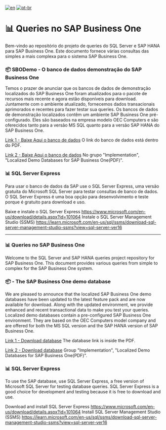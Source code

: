 [![en](https://img.shields.io/badge/lang-en-red.svg)](https://github.com/jonatasemidio/multilanguage-readme-pattern/blob/master/README.md)
[![pt-br](https://img.shields.io/badge/lang-pt--br-green.svg)](https://github.com/jonatasemidio/multilanguage-readme-pattern/blob/master/README.pt-br.md)

# 📊 Queries no SAP Business One

Bem-vindo ao repositório do projeto de queries do SQL Server e SAP HANA para SAP Business One. 
Este documento fornece várias consultas das simples a mais complexa para o sistema SAP Business One.

### 📦 SBODemo - O banco de dados demonstração do SAP Business One
Temos o prazer de anunciar que os bancos de dados de demonstração localizados do SAP Business One foram atualizados para o pacote de recursos mais recente e agora estão disponíveis para download.
Juntamente com o ambiente atualizado, fornecemos dados transacionais aprimorados e recentes para fazer testar sua queries.
Os bancos de dados de demonstração localizados contêm um ambiente SAP Business One pré-configurado. Eles são baseados na empresa modelo OEC Computers e são oferecidos tanto para a versão MS SQL quanto para a versão SAP HANA do SAP Business One.

[Link 1 - Baixe Aqui o banco de dados](https://community.sap.com/t5/enterprise-resource-planning-blogs-by-sap/localized-demo-databases-now-available-for-sap-business-one-10-0-fp-2011/ba-p/13488424)
O link do banco de dados está dentro do PDF.

[Link 2 - Baixe Aqui o banco de dados](https://help.sap.com/docs/SAP_BUSINESS_ONE?locale=en-US) 
No grupo "Implementation", "Localized Demo Databases for SAP Business One(PDF)".

### 📊 SQL Server Express
Para usar o banco de dados da SAP use o SQL Server Express, uma versão gratuita do Microsoft SQL Server para testar consultas de banco de dados. O SQL Server Express é uma boa opção para desenvolvimento e teste porque é gratuito para download e uso.

Baixe e instale o SQL Server Express https://www.microsoft.com/en-us/download/details.aspx?id=101064
Instale o SQL Server Management Studio (SSMS) https://learn.microsoft.com/en-us/sql/ssms/download-sql-server-management-studio-ssms?view=sql-server-ver16

---

### 📊 Queries no SAP Business One
Welcome to the SQL Server and SAP HANA queries project repository for SAP Business One. 
This document provides various queries from simple to complex for the SAP Business One system.

### 📦 - The SAP Business One demo database
We are pleased to announce that the localized SAP Business One demo databases have been updated to the latest feature pack and are now available for download.
Along with the updated environment, we provide enhanced and recent transactional data to make you test your queries.
Localized demo databases contain a pre-configured SAP Business One environment. They are based on the OEC Computers model company and are offered for both the MS SQL version and the SAP HANA version of SAP Business One.

[Link 1 - Download database](https://community.sap.com/t5/enterprise-resource-planning-blogs-by-sap/localized-demo-databases-now-available-for-sap-business-one-10-0-fp-2011/ba-p/13488424)
The database link is inside the PDF.

[Link 2 - Download database](https://help.sap.com/docs/SAP_BUSINESS_ONE?locale=en-US) 
Group "Implementation", "Localized Demo Databases for SAP Business One(PDF)".

### 📊 SQL Server Express
To use the SAP database, use SQL Server Express, a free version of Microsoft SQL Server for testing database queries. SQL Server Express is a good choice for development and testing because it is free to download and use.

Download and install SQL Server Express https://www.microsoft.com/en-us/download/details.aspx?id=101064
Install SQL Server Management Studio (SSMS) https://learn.microsoft.com/en-us/sql/ssms/download-sql-server-management-studio-ssms?view=sql-server-ver16
